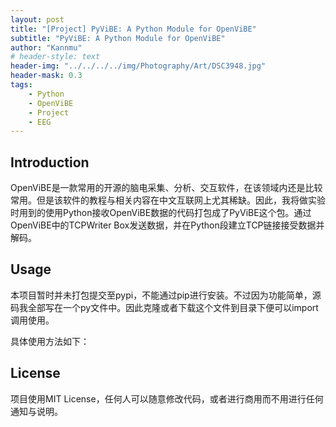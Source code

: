 ```yaml
---
layout: post
title: "[Project] PyViBE: A Python Module for OpenViBE"
subtitle: "PyViBE: A Python Module for OpenViBE"
author: "Kannmu"
# header-style: text
header-img: "../../../../img/Photography/Art/DSC3948.jpg"
header-mask: 0.3
tags:
    - Python
    - OpenViBE
    - Project
    - EEG
---
```


## Introduction

OpenViBE是一款常用的开源的脑电采集、分析、交互软件，在该领域内还是比较常用。但是该软件的教程与相关内容在中文互联网上尤其稀缺。因此，我将做实验时用到的使用Python接收OpenViBE数据的代码打包成了PyViBE这个包。通过OpenViBE中的TCPWriter Box发送数据，并在Python段建立TCP链接接受数据并解码。

## Usage

本项目暂时并未打包提交至pypi，不能通过pip进行安装。不过因为功能简单，源码我全部写在一个py文件中。因此克隆或者下载这个文件到目录下便可以import调用使用。

具体使用方法如下：





## License

项目使用MIT License，任何人可以随意修改代码，或者进行商用而不用进行任何通知与说明。
